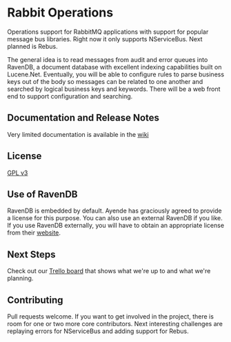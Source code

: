 # Rabbit Operations

Operations support for RabbitMQ applications with support for popular
message bus libraries.  Right now it only supports NServiceBus.  Next
planned is Rebus.

The general idea is to read messages from audit and error queues into
RavenDB, a document database with excellent indexing capabilities built
on Lucene.Net. Eventually, you will be able to configure rules to parse business
keys out of the body so messages can be related to one another and searched
by logical business keys and keywords. There will be a web front end
to support configuration and searching.

## Documentation and Release Notes

Very limited documentation is available in the [wiki](https://github.com/SouthsideSoftware/RabbitOperations/wiki)

## License

[GPL v3](http://www.gnu.org/licenses/gpl-3.0.txt)

## Use of RavenDB

RavenDB is embedded by default. Ayende has graciously agreed to provide a license for this purpose. You can also
use an external RavenDB if you like. If you use RavenDB externally, you will have to obtain an appropriate license
from their [website](http://www.ravendb.org).

## Next Steps
Check out our [Trello board](https://trello.com/b/m0ZLn5d7/rabbitoperations) that shows what we're up to and what
we're planning.

## Contributing

Pull requests welcome. If you want to get involved in the project,
there is room for one or two more core contributors. Next interesting
challenges are replaying errors for NServiceBus and adding support
for Rebus.
